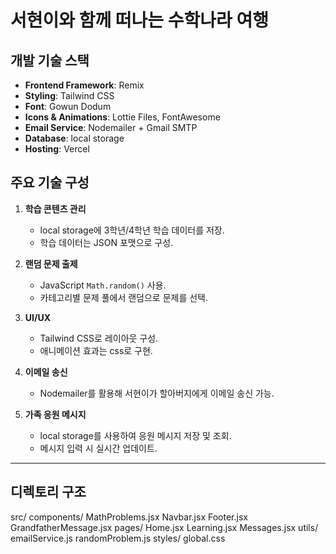 # 서현이와 함께 떠나는 수학나라 여행

## 개발 기술 스택
- **Frontend Framework**: Remix
- **Styling**: Tailwind CSS
- **Font**: Gowun Dodum
- **Icons & Animations**: Lottie Files, FontAwesome
- **Email Service**: Nodemailer + Gmail SMTP
- **Database**: local storage
- **Hosting**: Vercel

## 주요 기술 구성
1. **학습 콘텐츠 관리**
   - local storage에 3학년/4학년 학습 데이터를 저장.
   - 학습 데이터는 JSON 포맷으로 구성.

2. **랜덤 문제 출제**
   - JavaScript `Math.random()` 사용.
   - 카테고리별 문제 풀에서 랜덤으로 문제를 선택.

3. **UI/UX**
   - Tailwind CSS로 레이아웃 구성.
   - 애니메이션 효과는 css로 구현.

4. **이메일 송신**
   - Nodemailer를 활용해 서현이가 할아버지에게 이메일 송신 가능.

5. **가족 응원 메시지**
   - local storage를 사용하여 응원 메시지 저장 및 조회.
   - 메시지 입력 시 실시간 업데이트.

---

## 디렉토리 구조
src/
components/
MathProblems.jsx
Navbar.jsx
Footer.jsx
GrandfatherMessage.jsx
pages/
Home.jsx
Learning.jsx
Messages.jsx
utils/
emailService.js
randomProblem.js
styles/
global.css